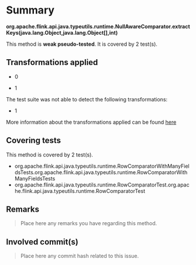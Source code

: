 # Summary
**org.apache.flink.api.java.typeutils.runtime.NullAwareComparator.extractKeys(java.lang.Object,java.lang.Object[],int)**

This method is **weak pseudo-tested**.
It is covered by 2 test(s). 


## Transformations applied

- 0

- 1


The test suite was not able to detect the following transformations:
 * 1 


More information about the transformations applied can be found [here](https://github.com/STAMP-project/pitest-descartes)

## Covering tests
This method is covered by 2 test(s).
* org.apache.flink.api.java.typeutils.runtime.RowComparatorWithManyFieldsTests.org.apache.flink.api.java.typeutils.runtime.RowComparatorWithManyFieldsTests
* org.apache.flink.api.java.typeutils.runtime.RowComparatorTest.org.apache.flink.api.java.typeutils.runtime.RowComparatorTest


## Remarks
> Place here any remarks you have regarding this method.

## Involved commit(s)

> Place here any commit hash related to this issue.
